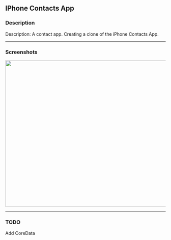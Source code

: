 ## IPhone Contacts App ##


### Description ###

Description: A contact app. Creating a clone of the iPhone Contacts App.
- - - -
### Screenshots ###

<img src="https://user-images.githubusercontent.com/94231197/151895962-c55e4f18-500b-41ac-a5ad-f81f8ac6de7f.png" width="600" height="460">

- - - -
### TODO ###
Add CoreData

